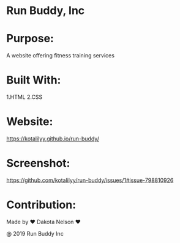 # Run Buddy, Inc

# Purpose: 
A website offering fitness training services

# Built With:
1.HTML
2.CSS

# Website: 
https://kotalilyy.github.io/run-buddy/

# Screenshot:  
https://github.com/kotalilyy/run-buddy/issues/1#issue-798810926

# Contribution: 

Made by ❤️ Dakota Nelson ❤️
 
@ 2019 Run Buddy Inc
